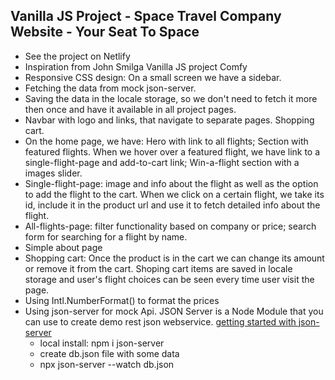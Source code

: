 ## Vanilla JS Project - Space Travel Company Website - Your Seat To Space

- See the project on Netlify
- Inspiration from John Smilga Vanilla JS project Comfy
- Responsive CSS design: On a small screen we have a sidebar.
- Fetching the data from mock json-server.
- Saving the data in the locale storage, so we don't need to fetch it more then once and have it available in all project pages.
- Navbar with logo and links, that navigate to separate pages. Shopping cart.
- On the home page, we have: Hero with link to all flights; Section with featured flights. When we hover over a featured flight, we have link to a single-flight-page and add-to-cart link; Win-a-flight section with a images slider.
- Single-flight-page: image and info about the flight as well as the option to add the flight to the cart. When we click on a certain flight, we take its id, include it in the product url and use it to fetch detailed info about the flight.
- All-flights-page: filter functionality based on company or price; search form for searching for a flight by name.
- Simple about page
- Shopping cart: Once the product is in the cart we can change its amount or remove it from the cart. Shoping cart items are saved in locale storage and user's flight choices can be seen every time user visit the page.
- Using Intl.NumberFormat() to format the prices
- Using json-server for mock Api. JSON Server is a Node Module that
  you can use to create demo rest json webservice.
  [getting started with json-server](https://www.npmjs.com/package/json-server#getting-started)
  - local install: npm i json-server
  - create db.json file with some data
  - npx json-server --watch db.json
